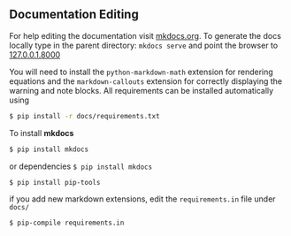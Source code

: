 ## Documentation Editing

For help editing the documentation visit [mkdocs.org](https://www.mkdocs.org). To generate the docs locally type in the parent directory: `mkdocs serve`
and point the browser to [127.0.0.1.8000](http://127.0.0.1:8000)

You will need to install the `python-markdown-math` extension for rendering equations and the `markdown-callouts` extension for correctly displaying the warning and note blocks. All requirements can be installed automatically using

```bash
$ pip install -r docs/requirements.txt
```
To  install **mkdocs** 

```bash
$ pip install mkdocs
```
or dependencies `$ pip install mkdocs`



```bash
$ pip install pip-tools
```

if you add new markdown extensions, edit the `requirements.in`  file under `docs/`

```bash
$ pip-compile requirements.in
```




